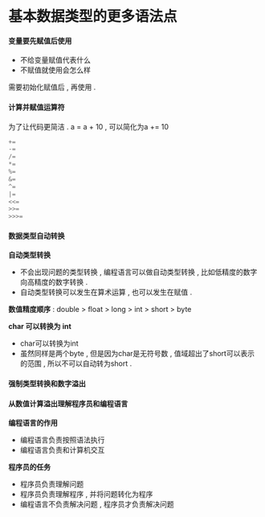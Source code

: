 # 基本数据类型的更多语法点

#### 变量要先赋值后使用

* 不给变量赋值代表什么
* 不赋值就使用会怎么样

需要初始化赋值后 , 再使用 .

#### 计算并赋值运算符

为了让代码更简洁 . a = a + 10 , 可以简化为a += 10

```java
+=
-=
/=
*=
%=
&=
^=
|=
<<=
>>=
>>>=
```

#### 数据类型自动转换

**自动类型转换**

* 不会出现问题的类型转换 , 编程语言可以做自动类型转换 , 比如低精度的数字向高精度的数字转换 . 
* 自动类型转换可以发生在算术运算 , 也可以发生在赋值 . 

**数值精度顺序** : double &gt; float &gt; long &gt; int &gt; short &gt; byte

**char 可以转换为 int**

* char可以转换为int
* 虽然同样是两个byte , 但是因为char是无符号数 , 值域超出了short可以表示的范围 , 所以不可以自动转为short . 

#### 强制类型转换和数字溢出

#### 从数值计算溢出理解程序员和编程语言

**编程语言的作用**

* 编程语言负责按照语法执行
* 编程语言负责和计算机交互

**程序员的任务**

* 程序员负责理解问题
* 程序员负责理解程序 , 并将问题转化为程序
* 编程语言不负责解决问题 , 程序员才负责解决问题



